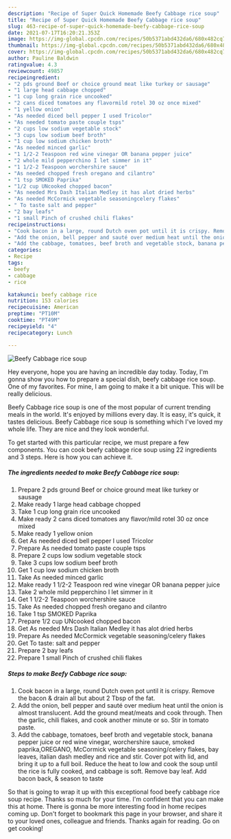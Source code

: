 ```yaml
---
description: "Recipe of Super Quick Homemade Beefy Cabbage rice soup"
title: "Recipe of Super Quick Homemade Beefy Cabbage rice soup"
slug: 463-recipe-of-super-quick-homemade-beefy-cabbage-rice-soup
date: 2021-07-17T16:20:21.353Z
image: https://img-global.cpcdn.com/recipes/50b5371abd432da6/680x482cq70/beefy-cabbage-rice-soup-recipe-main-photo.jpg
thumbnail: https://img-global.cpcdn.com/recipes/50b5371abd432da6/680x482cq70/beefy-cabbage-rice-soup-recipe-main-photo.jpg
cover: https://img-global.cpcdn.com/recipes/50b5371abd432da6/680x482cq70/beefy-cabbage-rice-soup-recipe-main-photo.jpg
author: Pauline Baldwin
ratingvalue: 4.3
reviewcount: 49857
recipeingredient:
- "2 pds ground Beef or choice ground meat like turkey or sausage"
- "1 large head cabbage chopped"
- "1 cup long grain rice uncooked"
- "2 cans diced tomatoes any flavormild rotel 30 oz once mixed"
- "1 yellow onion"
- "As needed diced bell pepper I used Tricolor"
- "As needed tomato paste couple tsps"
- "2 cups low sodium vegetable stock"
- "3 cups low sodium beef broth"
- "1 cup low sodium chicken broth"
- "As needed minced garlic"
- "1 1/2-2 Teaspoon red wine vinegar OR banana pepper juice"
- "2 whole mild pepperchino I let simmer in it"
- "1 1/2-2 Teaspoon worchershire sauce"
- "As needed chopped fresh oregano and cilantro"
- "1 tsp SMOKED Paprika"
- "1/2 cup UNcooked chopped bacon"
- "As needed Mrs Dash Italian Medley it has alot dried herbs"
- "As needed McCormick vegetable seasoningcelery flakes"
- " To taste salt and pepper"
- "2 bay leafs"
- "1 small Pinch of crushed chili flakes"
recipeinstructions:
- "Cook bacon in a large, round Dutch oven pot until it is crispy. Remove the bacon &amp; drain all but about 2 Tbsp of the fat."
- "Add the onion, bell pepper and sauté over medium heat until the onion is almost translucent. Add the ground meat/meats and cook through. Then the garlic, chili flakes, and cook another minute or so. Stir in tomato paste."
- "Add the cabbage, tomatoes, beef broth and vegetable stock, banana pepper juice or red wine vinegar, worchershire sauce, smoked paprika,OREGANO, McCormick vegetable seasoning/celery flakes, bay leaves, italian dash medley and rice and stir. Cover pot with lid, and bring it up to a full boil. Reduce the heat to low and cook the soup until the rice is fully cooked, and cabbage is soft. Remove bay leaf. Add bacon back, &amp; season to taste"
categories:
- Recipe
tags:
- beefy
- cabbage
- rice

katakunci: beefy cabbage rice 
nutrition: 153 calories
recipecuisine: American
preptime: "PT10M"
cooktime: "PT49M"
recipeyield: "4"
recipecategory: Lunch

---
```



![Beefy Cabbage rice soup](https://img-global.cpcdn.com/recipes/50b5371abd432da6/680x482cq70/beefy-cabbage-rice-soup-recipe-main-photo.jpg)

Hey everyone, hope you are having an incredible day today. Today, I'm gonna show you how to prepare a special dish, beefy cabbage rice soup. One of my favorites. For mine, I am going to make it a bit unique. This will be really delicious.



Beefy Cabbage rice soup is one of the most popular of current trending meals in the world. It's enjoyed by millions every day. It is easy, it's quick, it tastes delicious. Beefy Cabbage rice soup is something which I've loved my whole life. They are nice and they look wonderful.


To get started with this particular recipe, we must prepare a few components. You can cook beefy cabbage rice soup using 22 ingredients and 3 steps. Here is how you can achieve it.

<!--inarticleads1-->

##### The ingredients needed to make Beefy Cabbage rice soup:

1. Prepare 2 pds ground Beef or choice ground meat like turkey or sausage
1. Make ready 1 large head cabbage chopped
1. Take 1 cup long grain rice uncooked
1. Make ready 2 cans diced tomatoes any flavor/mild rotel 30 oz once mixed
1. Make ready 1 yellow onion
1. Get As needed diced bell pepper I used Tricolor
1. Prepare As needed tomato paste couple tsps
1. Prepare 2 cups low sodium vegetable stock
1. Take 3 cups low sodium beef broth
1. Get 1 cup low sodium chicken broth
1. Take As needed minced garlic
1. Make ready 1 1/2-2 Teaspoon red wine vinegar OR banana pepper juice
1. Take 2 whole mild pepperchino I let simmer in it
1. Get 1 1/2-2 Teaspoon worchershire sauce
1. Take As needed chopped fresh oregano and cilantro
1. Take 1 tsp SMOKED Paprika
1. Prepare 1/2 cup UNcooked chopped bacon
1. Get As needed Mrs Dash Italian Medley it has alot dried herbs
1. Prepare As needed McCormick vegetable seasoning/celery flakes
1. Get  To taste: salt and pepper
1. Prepare 2 bay leafs
1. Prepare 1 small Pinch of crushed chili flakes




<!--inarticleads2-->

##### Steps to make Beefy Cabbage rice soup:

1. Cook bacon in a large, round Dutch oven pot until it is crispy. Remove the bacon &amp; drain all but about 2 Tbsp of the fat.
1. Add the onion, bell pepper and sauté over medium heat until the onion is almost translucent. Add the ground meat/meats and cook through. Then the garlic, chili flakes, and cook another minute or so. Stir in tomato paste.
1. Add the cabbage, tomatoes, beef broth and vegetable stock, banana pepper juice or red wine vinegar, worchershire sauce, smoked paprika,OREGANO, McCormick vegetable seasoning/celery flakes, bay leaves, italian dash medley and rice and stir. Cover pot with lid, and bring it up to a full boil. Reduce the heat to low and cook the soup until the rice is fully cooked, and cabbage is soft. Remove bay leaf. Add bacon back, &amp; season to taste




So that is going to wrap it up with this exceptional food beefy cabbage rice soup recipe. Thanks so much for your time. I'm confident that you can make this at home. There is gonna be more interesting food in home recipes coming up. Don't forget to bookmark this page in your browser, and share it to your loved ones, colleague and friends. Thanks again for reading. Go on get cooking!
